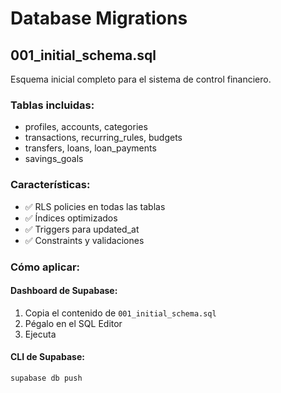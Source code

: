# Database Migrations

## 001_initial_schema.sql

Esquema inicial completo para el sistema de control financiero.

### Tablas incluidas:
- profiles, accounts, categories
- transactions, recurring_rules, budgets
- transfers, loans, loan_payments
- savings_goals

### Características:
- ✅ RLS policies en todas las tablas
- ✅ Índices optimizados
- ✅ Triggers para updated_at
- ✅ Constraints y validaciones

### Cómo aplicar:

#### Dashboard de Supabase:
1. Copia el contenido de `001_initial_schema.sql`
2. Pégalo en el SQL Editor
3. Ejecuta

#### CLI de Supabase:
```bash
supabase db push
```
